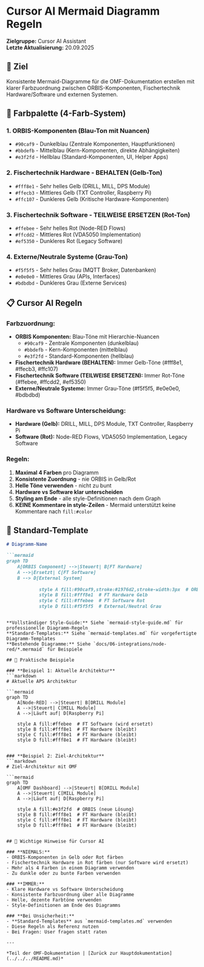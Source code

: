 # Cursor AI Mermaid Diagramm Regeln

**Zielgruppe:** Cursor AI Assistant  
**Letzte Aktualisierung:** 20.09.2025

## 🎯 Ziel

Konsistente Mermaid-Diagramme für die OMF-Dokumentation erstellen mit klarer Farbzuordnung zwischen ORBIS-Komponenten, Fischertechnik Hardware/Software und externen Systemen.

## 🎨 Farbpalette (4-Farb-System)

### **1. ORBIS-Komponenten (Blau-Ton mit Nuancen)**
- `#90caf9` - Dunkelblau (Zentrale Komponenten, Hauptfunktionen)
- `#bbdefb` - Mittelblau (Kern-Komponenten, direkte Abhängigkeiten)
- `#e3f2fd` - Hellblau (Standard-Komponenten, UI, Helper Apps)

### **2. Fischertechnik Hardware - BEHALTEN (Gelb-Ton)**
- `#fff8e1` - Sehr helles Gelb (DRILL, MILL, DPS Module)
- `#ffecb3` - Mittleres Gelb (TXT Controller, Raspberry Pi)
- `#ffc107` - Dunkleres Gelb (Kritische Hardware-Komponenten)

### **3. Fischertechnik Software - TEILWEISE ERSETZEN (Rot-Ton)**
- `#ffebee` - Sehr helles Rot (Node-RED Flows)
- `#ffcdd2` - Mittleres Rot (VDA5050 Implementation)
- `#ef5350` - Dunkleres Rot (Legacy Software)

### **4. Externe/Neutrale Systeme (Grau-Ton)**
- `#f5f5f5` - Sehr helles Grau (MQTT Broker, Datenbanken)
- `#e0e0e0` - Mittleres Grau (APIs, Interfaces)
- `#bdbdbd` - Dunkleres Grau (Externe Services)

## 📋 Cursor AI Regeln

### **Farbzuordnung:**
- **ORBIS Komponenten:** Blau-Töne mit Hierarchie-Nuancen
  - `#90caf9` - Zentrale Komponenten (dunkelblau)
  - `#bbdefb` - Kern-Komponenten (mittelblau)  
  - `#e3f2fd` - Standard-Komponenten (hellblau)
- **Fischertechnik Hardware (BEHALTEN):** Immer Gelb-Töne (#fff8e1, #ffecb3, #ffc107)
- **Fischertechnik Software (TEILWEISE ERSETZEN):** Immer Rot-Töne (#ffebee, #ffcdd2, #ef5350)
- **Externe/Neutrale Systeme:** Immer Grau-Töne (#f5f5f5, #e0e0e0, #bdbdbd)

### **Hardware vs Software Unterscheidung:**
- **Hardware (Gelb):** DRILL, MILL, DPS Module, TXT Controller, Raspberry Pi
- **Software (Rot):** Node-RED Flows, VDA5050 Implementation, Legacy Software

### **Regeln:**
1. **Maximal 4 Farben** pro Diagramm
2. **Konsistente Zuordnung** - nie ORBIS in Gelb/Rot
3. **Helle Töne verwenden** - nicht zu bunt
4. **Hardware vs Software klar unterscheiden**
5. **Styling am Ende** - alle style-Definitionen nach dem Graph
6. **KEINE Kommentare in style-Zeilen** - Mermaid unterstützt keine Kommentare nach `fill:#color`

## 🎯 Standard-Template

```markdown
# Diagramm-Name

```mermaid
graph TD
    A[ORBIS Component] -->|Steuert| B[FT Hardware]
    A -->|Ersetzt| C[FT Software]
    B --> D[External System]
    
            style A fill:#90caf9,stroke:#1976d2,stroke-width:3px  # ORBIS Zentrale (dunkelblau)
            style B fill:#fff8e1  # FT Hardware Gelb
            style C fill:#ffebee  # FT Software Rot
            style D fill:#f5f5f5  # External/Neutral Grau
```
```

**Vollständiger Style-Guide:** Siehe `mermaid-style-guide.md` für professionelle Diagramm-Regeln  
**Standard-Templates:** Siehe `mermaid-templates.md` für vorgefertigte Diagramm-Templates  
**Bestehende Diagramme:** Siehe `docs/06-integrations/node-red/*.mermaid` für Beispiele

## 🔧 Praktische Beispiele

### **Beispiel 1: Aktuelle Architektur**
```markdown
# Aktuelle APS Architektur

```mermaid
graph TD
    A[Node-RED] -->|Steuert| B[DRILL Module]
    A -->|Steuert| C[MILL Module]
    A -->|Läuft auf| D[Raspberry Pi]
    
    style A fill:#ffebee  # FT Software (wird ersetzt)
    style B fill:#fff8e1  # FT Hardware (bleibt)
    style C fill:#fff8e1  # FT Hardware (bleibt)
    style D fill:#fff8e1  # FT Hardware (bleibt)
```
```

### **Beispiel 2: Ziel-Architektur**
```markdown
# Ziel-Architektur mit OMF

```mermaid
graph TD
    A[OMF Dashboard] -->|Steuert| B[DRILL Module]
    A -->|Steuert| C[MILL Module]
    A -->|Läuft auf| D[Raspberry Pi]
    
    style A fill:#e3f2fd  # ORBIS (neue Lösung)
    style B fill:#fff8e1  # FT Hardware (bleibt)
    style C fill:#fff8e1  # FT Hardware (bleibt)
    style D fill:#fff8e1  # FT Hardware (bleibt)
```
```

## 🚨 Wichtige Hinweise für Cursor AI

### **NIEMALS:**
- ORBIS-Komponenten in Gelb oder Rot färben
- Fischertechnik Hardware in Rot färben (nur Software wird ersetzt)
- Mehr als 4 Farben in einem Diagramm verwenden
- Zu dunkle oder zu bunte Farben verwenden

### **IMMER:**
- Klare Hardware vs Software Unterscheidung
- Konsistente Farbzuordnung über alle Diagramme
- Helle, dezente Farbtöne verwenden
- Style-Definitionen am Ende des Diagramms

### **Bei Unsicherheit:**
- **Standard-Templates** aus `mermaid-templates.md` verwenden
- Diese Regeln als Referenz nutzen
- Bei Fragen: User fragen statt raten

---

*Teil der OMF-Dokumentation | [Zurück zur Hauptdokumentation](../../../README.md)*
